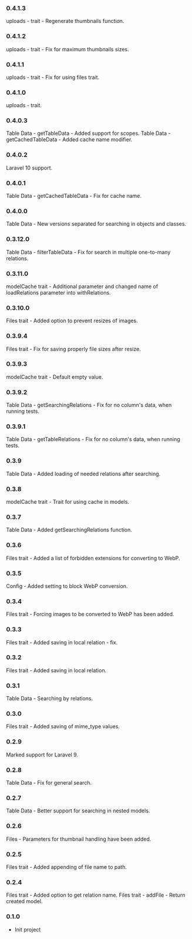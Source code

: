 ### 0.4.1.3
uploads - trait - Regenerate thumbnails function.

### 0.4.1.2
uploads - trait - Fix for maximum thumbnails sizes.

### 0.4.1.1
uploads - trait - Fix for using files trait.

### 0.4.1.0
uploads - trait.

### 0.4.0.3
Table Data - getTableData - Added support for scopes.
Table Data - getCachedTableData - Added cache name modifier.

### 0.4.0.2
Laravel 10 support.

### 0.4.0.1
Table Data - getCachedTableData - Fix for cache name.

### 0.4.0.0
Table Data - New versions separated for searching in objects and classes.

### 0.3.12.0
Table Data - filterTableData - Fix for search in multiple one-to-many relations.

### 0.3.11.0
modelCache trait - Additional parameter and changed name of loadRelations parameter into withRelations.

### 0.3.10.0
Files trait - Added option to prevent resizes of images.

### 0.3.9.4
Files trait - Fix for saving properly file sizes after resize.

### 0.3.9.3
modelCache trait - Default empty value.

### 0.3.9.2
Table Data - getSearchingRelations - Fix for no column's data, when running tests.

### 0.3.9.1
Table Data - getTableRelations - Fix for no column's data, when running tests.

### 0.3.9
Table Data - Added loading of needed relations after searching.

### 0.3.8
modelCache trait - Trait for using cache in models.

### 0.3.7
Table Data - Added getSearchingRelations function.

### 0.3.6
Files trait - Added a list of forbidden extensions for converting to WebP.

### 0.3.5
Config - Added setting to block WebP conversion.

### 0.3.4
Files trait - Forcing images to be converted to WebP has been added.

### 0.3.3
Files trait - Added saving in local relation - fix.

### 0.3.2
Files trait - Added saving in local relation.

### 0.3.1
Table Data - Searching by relations.

### 0.3.0
Files trait - Added saving of mime_type values.

### 0.2.9
Marked support for Laravel 9.

### 0.2.8
Table Data - Fix for general search.

### 0.2.7
Table Data - Better support for searching in nested models.

### 0.2.6
Files - Parameters for thumbnail handling have been added.

### 0.2.5
Files trait - Added appending of file name to path.

### 0.2.4
Files trait - Added option to get relation name.
Files trait - addFile - Return created model.

### 0.1.0
* Init project
